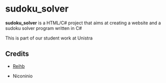 # sudoku_solver

**sudoku_solver** is a HTML/C# project that aims at creating a website and a sudoku solver program written in C#

This is part of our student work at Unistra

## Credits

* [Reihb](https://github.com/Reihb)

* Niconinio